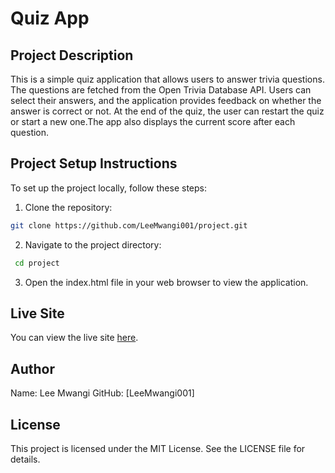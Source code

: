 # Quiz App


## Project Description


This is a simple quiz application that allows users to answer trivia questions. The questions are fetched from the Open Trivia Database API. Users can select their answers, and the application provides feedback on whether the answer is correct or not. At the end of the quiz, the user can restart the quiz or start a new one.The app also displays the current score after each question.


## Project Setup Instructions


To set up the project locally, follow these steps:


1. Clone the repository:


  ```bash
  git clone https://github.com/LeeMwangi001/project.git

```
2. Navigate to the project directory:

  ```bash
   cd project
```

3. Open the index.html file in your web browser to view the application.


## Live Site
You can view the live site [here](https://leemwangi001.github.io/project/).


## Author
Name: Lee Mwangi
GitHub: [LeeMwangi001]


## License
This project is licensed under the MIT License. See the LICENSE file for details.

